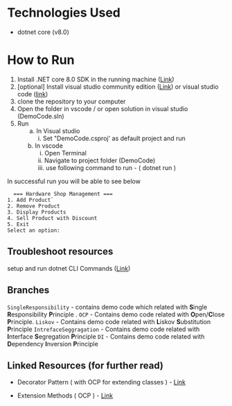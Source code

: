 # Technologies Used
 - dotnet core (v8.0)

# How to Run

 1. Install .NET core 8.0  SDK in the running machine ([Link](https://dotnet.microsoft.com/en-us/download/dotnet/8.0))
 2. [optional] Install visual studio community edition ([Link](https://visualstudio.microsoft.com/vs/community/)) or visual studio code ([link](https://code.visualstudio.com))
 3. clone the repository to your computer 
 4. Open the folder in vscode / or open solution in visual studio (DemoCode.sln)
 5. Run <br />
	&nbsp;&nbsp;&nbsp;&nbsp;&nbsp;&nbsp; a. In Visual studio<br />
	     &nbsp;&nbsp;&nbsp;&nbsp;&nbsp;&nbsp;&nbsp;&nbsp;&nbsp;&nbsp;&nbsp;&nbsp;i. Set "DemoCode.csproj' as default project and run<br />
	&nbsp;&nbsp;&nbsp;&nbsp;&nbsp;&nbsp;b. In vscode <br />
	    &nbsp;&nbsp;&nbsp;&nbsp;&nbsp;&nbsp;&nbsp;&nbsp;&nbsp;&nbsp;&nbsp;&nbsp; i. Open Terminal <br />
	     &nbsp;&nbsp;&nbsp;&nbsp;&nbsp;&nbsp;&nbsp;&nbsp;&nbsp;&nbsp;&nbsp;&nbsp;ii. Navigate to project folder (DemoCode)<br />
	     &nbsp;&nbsp;&nbsp;&nbsp;&nbsp;&nbsp;&nbsp;&nbsp;&nbsp;&nbsp;&nbsp;&nbsp;iii. use following command to run - ( dotnet run ) <br />  

 In successful run you will be able to see below 

      === Hardware Shop Management ===
    1. Add Product`
    2. Remove Product
    3. Display Products
    4. Sell Product with Discount
    5. Exit
    Select an option: 

## Troubleshoot resources
setup and run dotnet CLI Commands ([Link](https://learn.microsoft.com/en-us/dotnet/core/tools/))

## Branches

`SingleResponsibility` - contains demo code which related with **S**ingle **R**esponsibility **P**rinciple .
`OCP` - Contains demo code related with **O**pen/**C**lose **P**rinciple.
`Liskov` - Contains demo code related with **L**iskov **S**ubstitution **P**rinciple
`IntrefaceSeggragation` - Contains demo code related with **I**nterface **S**egregation **P**rinciple
`DI` - Contains demo code related with **D**ependency **I**nversion **P**rinciple

## Linked Resources (for further read)

 - Decorator Pattern ( with OCP for extending classes ) -
   [Link](https://refactoring.guru/design-patterns/decorator)  
   
 - Extension Methods ( OCP ) - [Link](https://learn.microsoft.com/en-us/dotnet/csharp/programming-guide/classes-and-structs/extension-methods)

